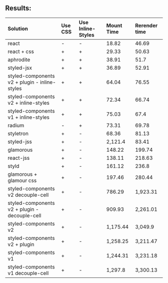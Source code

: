 ## Results:

Solution | Use CSS | Use Inline-Styles | Mount Time | Rerender time
:--- | :--- | :--- | :--- | :---
react | - | - | 18.82 | 46.69
react + css | + | + | 29.33 | 50.63
aphrodite | + | + | 38.91 | 51.7
styled-jsx | + | + | 36.89 | 52.91
styled-components v2 + plugin - inline-styles | + | + | 64.04 | 76.55
styled-components v2 + inline-styles | + | + | 72.34 | 66.74
styled-components v1 + inline-styles | + | + | 75.03 | 67.4
radium | - | + | 73.31 | 69.78
styletron | + | - | 68.36 | 81.13
styled-jss | + | - | 2,121.4 | 83.41
glamorous | + | - | 148.22 | 199.74
react-jss | + | - | 138.11 | 218.63
styld | + | - | 161.12 | 236.8
glamorous + glamour css | + | - | 197.46 | 280.44
styled-components v2 decouple-cell | + | - | 786.29 | 1,923.31
styled-components v2 + plugin - decouple-cell | + | - | 909.93 | 2,261.01
styled-components v2 | + | - | 1,175.44 | 3,049.9
styled-components v2 + plugin | + | - | 1,258.25 | 3,211.47
styled-components v1 | + | - | 1,244.31 | 3,231.18
styled-components v1 decouple-cell | + | - | 1,297.8 | 3,300.13
